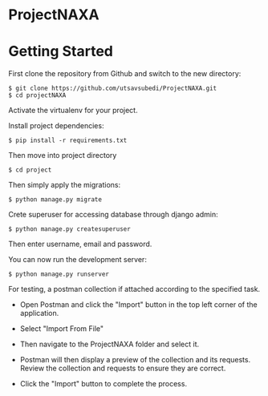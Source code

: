 # ProjectNAXA


# Getting Started

First clone the repository from Github and switch to the new directory:

    $ git clone https://github.com/utsavsubedi/ProjectNAXA.git
    $ cd projectNAXA
    
Activate the virtualenv for your project.
    
Install project dependencies:

    $ pip install -r requirements.txt

Then move into project directory

    $ cd project
    
Then simply apply the migrations:

    $ python manage.py migrate
    
 Crete superuser for accessing database through django admin:
 
    $ python manage.py createsuperuser
 
 Then enter username, email and password.

You can now run the development server:

    $ python manage.py runserver

For testing, a postman collection if attached according to the specified task.

- Open Postman and click the "Import" button in the top left corner of the application.

- Select "Import From File"

- Then navigate to the ProjectNAXA folder and select it. 

- Postman will then display a preview of the collection and its requests. Review the collection and requests to ensure they are correct.

- Click the "Import" button to complete the process.
